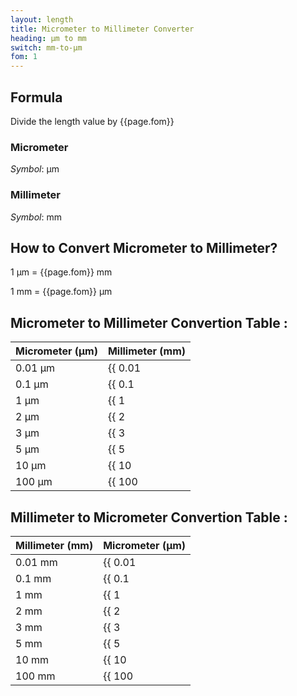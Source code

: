 ```yaml
---
layout: length
title: Micrometer to Millimeter Converter
heading: μm to mm
switch: mm-to-μm
fom: 1
---
```


## Formula
Divide the length value by {{page.fom}}

### Micrometer
*Symbol*: μm

### Millimeter
*Symbol*: mm

## How to Convert Micrometer to Millimeter?
1 μm = {{page.fom}} mm

1 mm = {{page.fom}} μm

## Micrometer to Millimeter Convertion Table :

| Micrometer (μm) | Millimeter (mm) |
| ---- | ---- |
| 0.01 μm | {{ 0.01 | divided_by: page.fom | round: 5 }} mm |
| 0.1 μm | {{ 0.1 | divided_by: page.fom | round: 5 }} mm |
| 1 μm | {{ 1 | divided_by: page.fom | round: 5 }} mm |
| 2 μm | {{ 2 | divided_by: page.fom | round: 5 }} mm |
| 3 μm | {{ 3 | divided_by: page.fom | round: 5 }} mm |
| 5 μm | {{ 5 | divided_by: page.fom | round: 5 }} mm |
| 10 μm | {{ 10 | divided_by: page.fom | round: 5 }} mm |
| 100 μm | {{ 100 | divided_by: page.fom | round: 5 }} mm |

## Millimeter to Micrometer Convertion Table :

| Millimeter (mm) | Micrometer (μm) |
| ---- | ---- |
| 0.01 mm | {{ 0.01 | times: page.fom | round: 5 }} μm |
| 0.1 mm | {{ 0.1 | times: page.fom | round: 5 }} μm |
| 1 mm | {{ 1 | times: page.fom | round: 5 }} μm |
| 2 mm | {{ 2 | times: page.fom | round: 5 }} μm |
| 3 mm | {{ 3 | times: page.fom | round: 5 }} μm |
| 5 mm | {{ 5 | times: page.fom | round: 5 }} μm |
| 10 mm | {{ 10 | times: page.fom | round: 5 }} μm |
| 100 mm | {{ 100 | times: page.fom | round: 5 }} μm |

<script>
selectInput[1].selected = true
selectOutput[2].selected = true
</script>
